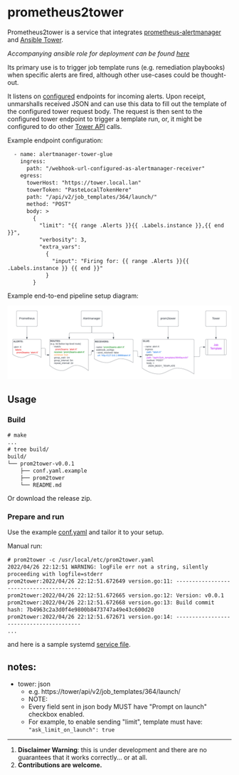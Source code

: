 # prometheus2tower

Prometheus2tower is a service that integrates [prometheus-alertmanager](https://prometheus.io/docs/alerting/latest/alertmanager/) and [Ansible Tower](https://docs.ansible.com/ansible-tower/).

_Accompanying ansible role for deployment can be found [here](https://github.com/pja237/role-prom2tower)_

Its primary use is to trigger job template runs (e.g. remediation playbooks) when specific alerts are fired, although other use-cases could be thought-out.

It listens on [configured](cmd/prom2tower/conf.yaml.example) endpoints for incoming alerts. Upon receipt, unmarshalls received JSON and can use this data to fill out the template of the configured tower request body.
The request is then sent to the configured tower endpoint to trigger a template run, or, it might be configured to do other [Tower API](https://docs.ansible.com/ansible-tower/latest/html/towerapi/index.html) calls.

Example endpoint configuration:

```
  - name: alertmanager-tower-glue
    ingress:
      path: "/webhook-url-configured-as-alertmanager-receiver"
    egress:
      towerHost: "https://tower.local.lan"
      towerToken: "PasteLocalTokenHere"
      path: "/api/v2/job_templates/364/launch/"
      method: "POST"
      body: >
        { 
          "limit": "{{ range .Alerts }}{{ .Labels.instance }},{{ end }}",
          "verbosity": 3,
          "extra_vars": 
            { 
              "input": "Firing for: {{ range .Alerts }}{{ .Labels.instance }} {{ end }}"
            } 
        }
```

Example end-to-end pipeline setup diagram:

![End to end pipeline diagram](./images/prom2tower.png)


## Usage

### Build


```
# make
...
# tree build/
build/
└── prom2tower-v0.0.1
    ├── conf.yaml.example
    ├── prom2tower
    └── README.md
```

Or download the release zip.

### Prepare and run

Use the example [conf.yaml](cmd/prom2tower/conf.yaml.example) and tailor it to your setup.

Manual run:
```
# prom2tower -c /usr/local/etc/prom2tower.yaml
2022/04/26 22:12:51 WARNING: logFile err not a string, silently proceeding with logfile=stderr
prom2tower:2022/04/26 22:12:51.672649 version.go:11: ----------------------------------------
prom2tower:2022/04/26 22:12:51.672665 version.go:12: Version: v0.0.1
prom2tower:2022/04/26 22:12:51.672668 version.go:13: Build commit hash: 7b4963c2a3d0f4e9800b8473747a49e43c600d20
prom2tower:2022/04/26 22:12:51.672671 version.go:14: ----------------------------------------
...
```

and here is a sample systemd [service file](cmd/prom2tower/prom2tower.service).


## notes:

* tower: json 
    * e.g. https://tower/api/v2/job_templates/364/launch/
    * NOTE:
    * Every field sent in json body MUST have "Prompt on launch" checkbox enabled.
    * For example, to enable sending "limit", template must have: `"ask_limit_on_launch": true`


---

1. **Disclaimer Warning**: this is under development and there are no guarantees that it works correctly... or at all.
2. **Contributions are welcome.**

